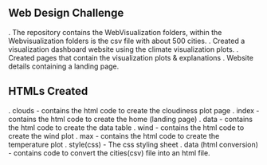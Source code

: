 ## Web Design Challenge

.	The repository contains the WebVisualization folders, within the Webvisualization folders is the csv file with about 500 cities.
.	Created a visualization dashboard website using the climate visualization plots.
.	Created pages that contain the visualization plots & explanations
.	Website details containing a landing page.


## HTMLs Created

.	clouds - contains the html code to create the cloudiness plot page
.	index - contains the html code to create the home (landing page)
.	data - contains the html code to create the data table
.	wind - contains the html code to create the wind plot
.	max - contains the html code to create the temperature plot
.	style(css) - The css styling sheet
.	data (html conversion) - contains code to convert the cities(csv) file into an html file.

